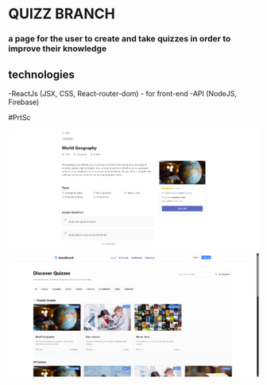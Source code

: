 # QUIZZ BRANCH

### a page for the user to create and take quizzes in order to improve their knowledge

## technologies

-ReactJs (JSX, CSS, React-router-dom) - for front-end
-API (NodeJS, Firebase)

#PrtSc

![alt text](image.png)
![alt text](image-1.png)